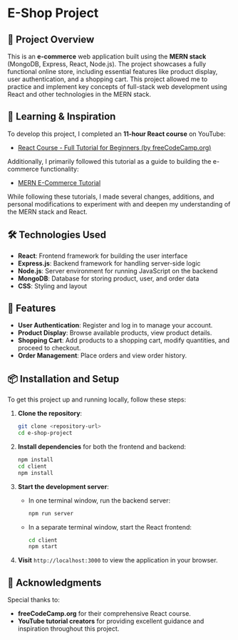 # E-Shop Project

## 📜 Project Overview

This is an **e-commerce** web application built using the **MERN stack** (MongoDB, Express, React, Node.js). The project showcases a fully functional online store, including essential features like product display, user authentication, and a shopping cart. This project allowed me to practice and implement key concepts of full-stack web development using React and other technologies in the MERN stack.

## 🎥 Learning & Inspiration

To develop this project, I completed an **11-hour React course** on YouTube:
- [React Course - Full Tutorial for Beginners (by freeCodeCamp.org)](https://www.youtube.com/watch?v=bMknfKXIFA8)

Additionally, I primarily followed this tutorial as a guide to building the e-commerce functionality:
- [MERN E-Commerce Tutorial](https://www.youtube.com/watch?si=YuqOXByJfY1U19do&v=O3BUHwfHf84&feature=youtu.be)

While following these tutorials, I made several changes, additions, and personal modifications to experiment with and deepen my understanding of the MERN stack and React.

## 🛠️ Technologies Used

- **React**: Frontend framework for building the user interface
- **Express.js**: Backend framework for handling server-side logic
- **Node.js**: Server environment for running JavaScript on the backend
- **MongoDB**: Database for storing product, user, and order data
- **CSS**: Styling and layout

## 🚀 Features

- **User Authentication**: Register and log in to manage your account.
- **Product Display**: Browse available products, view product details.
- **Shopping Cart**: Add products to a shopping cart, modify quantities, and proceed to checkout.
- **Order Management**: Place orders and view order history.

## 📦 Installation and Setup

To get this project up and running locally, follow these steps:

1. **Clone the repository**:
   ```bash
   git clone <repository-url>
   cd e-shop-project
   ```

2. **Install dependencies** for both the frontend and backend:
   ```bash
   npm install
   cd client
   npm install
   ```

3. **Start the development server**:
   - In one terminal window, run the backend server:
     ```bash
     npm run server
     ```
   - In a separate terminal window, start the React frontend:
     ```bash
     cd client
     npm start
     ```

4. **Visit** `http://localhost:3000` to view the application in your browser.

## 🙏 Acknowledgments

Special thanks to:
- **freeCodeCamp.org** for their comprehensive React course.
- **YouTube tutorial creators** for providing excellent guidance and inspiration throughout this project.
